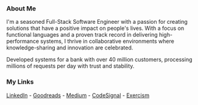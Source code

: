 ### About Me

I'm a seasoned Full-Stack Software Engineer with a passion for creating solutions that have a positive impact on people's lives. With a focus on functional languages and a proven track record in delivering high-performance systems, I thrive in collaborative environments where knowledge-sharing and innovation are celebrated.

Developed systems for a bank with over 40 million customers, processing millions of requests per day with trust and stability.

### My Links

[LinkedIn](https://www.linkedin.com/in/allanbrados/) - [Goodreads](https://www.goodreads.com/allmonty) - [Medium](https://medium.com/@allmonty) - [CodeSignal](https://app.codesignal.com/profile/allanbrados) - [Exercism](https://exercism.org/profiles/allmonty)


<!-- <style>
    .test {
        content: url("./test.svg");
    }
    .test:hover {
        content: url("./test.svg#hover");
    }
    .test:active {
        content: url("./test.svg#active");
    }
</style>

<img src="./test.svg" class="test" width="auto" height="auto"> -->

